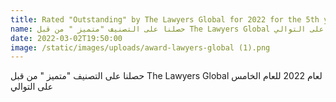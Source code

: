 ```yaml
---
title: Rated "Outstanding" by The Lawyers Global for 2022 for the 5th year in a row
name: حصلنا على التصنيف "متميز " من قبل The Lawyers Global لعام 2022 للعام الخامس على التوالي
date: 2022-03-02T19:50:00
image: /static/images/uploads/award-lawyers-global (1).png
---
```

حصلنا على التصنيف "متميز " من قبل The Lawyers Global لعام 2022 للعام الخامس على التوالي
